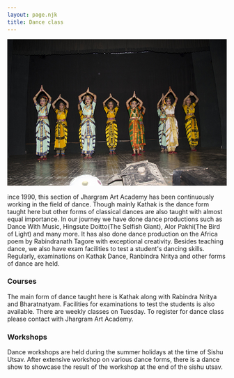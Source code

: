```yaml
---
layout: page.njk
title: Dance class
---
```

<img src="/assets/images/dance.jpeg" role="presentation" />
<p>
ince 1990, this section of Jhargram Art Academy has been continuously working in the field of dance. Though mainly Kathak is the dance form taught here but other forms of classical dances are also taught with almost equal importance. In our journey we have done dance productions such as Dance With Music, Hingsute Doitto(The Selfish Giant), Alor Pakhi(The Bird of Light) and many more. It has also done dance production on the Africa poem by Rabindranath Tagore with exceptional creativity. Besides teaching dance, we also have exam facilities to test a student's dancing skills. Regularly, examinations on Kathak Dance, Ranbindra Nritya and other forms of dance are held.

<h3>Courses</h3>

The main form of dance taught here is Kathak along with Rabindra Nritya and Bharatnatyam. Facilities for examinations to test the students is also available. There are weekly classes on Tuesday. To register for dance class please contact with Jhargram Art Academy.

<h3>Workshops</h3>

Dance workshops are held during the summer holidays at the time of Sishu Utsav. After extensive workshop on various dance forms, there is a dance show to showcase the result of the workshop at the end of the sishu utsav.
</p>